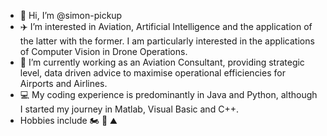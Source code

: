 - 👋 Hi, I’m @simon-pickup
- ✈️ I’m interested in Aviation, Artificial Intelligence and the application of the latter with the former. I am particularly interested in the applications of Computer Vision in Drone Operations.
- 🌱 I’m currently working as an Aviation Consultant, providing strategic level, data driven advice to maximise operational efficiencies for Airports and Airlines.
- 💻 My coding experience is predominantly in Java and Python, although I started my journey in Matlab, Visual Basic and C++. 
- Hobbies include 🏍️ 🏃 ⛰️

<!---
simon-pickup/simon-pickup is a ✨ special ✨ repository because its `README.md` (this file) appears on your GitHub profile.
You can click the Preview link to take a look at your changes.
--->

